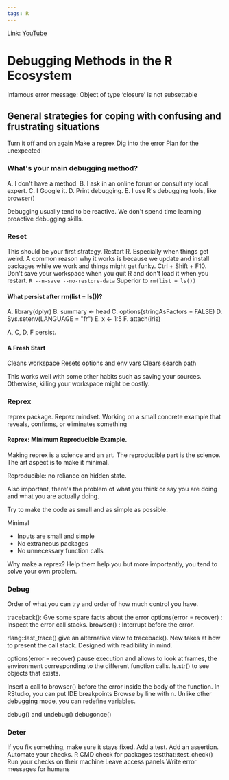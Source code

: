 ```yaml
---
tags: R
---
```

Link: [YouTube](https://www.youtube.com/watch?v=vgYS-F8opgE)

# Debugging Methods in the R Ecosystem
Infamous error message: Object of type ‘closure’ is not subsettable

## General strategies for coping with confusing and frustrating situations

Turn it off and on again
Make a reprex
Dig into the error
Plan for the unexpected

### What's your main debugging method?
A. I don't have a method.
B. I ask in an online forum or consult my local expert.
C. I Google it.
D. Print debugging.
E. I use R's debugging tools, like browser()

Debugging usually tend to be reactive. We don't spend time learning proactive debugging skills.

### Reset
This should be your first strategy.
Restart R. Especially when things get weird.
A common reason why it works is because we update and install packages while we work and things might get funky.
Ctrl + Shift + F10.
Don't save your workspace when you quit R and don't load it when you restart.
`R --n-save --no-restore-data`
Superior to `rm(list = ls())`

#### What persist after rm(list = ls())?
A. library(dplyr)
B. summary <- head
C. options(stringAsFactors = FALSE)
D. Sys.setenv(LANGUAGE  = "fr")
E. x <- 1:5
F. attach(iris)

A, C, D, F persist.

#### A Fresh Start
Cleans workspace
Resets options and env vars
Clears search path

This works well with some other habits such as saving your sources. Otherwise, killing your workspace might be costly.

### Reprex
reprex package.
Reprex mindset. Working on a small concrete example that reveals, confirms, or eliminates something

#### Reprex: Minimum Reproducible Example.
Making reprex is a science and an art.
The reproducible part is the science.
The art aspect is to make it minimal.

Reproducible: no reliance on hidden state.

Also important, there's the problem of what you think or say you are doing and what you are actually doing.

Try to make the code as small and as simple as possible.

Minimal
* Inputs are small and simple
* No extraneous packages
* No unnecessary function calls

Why make a reprex?
Help them help you but more importantly, you tend to solve your own problem.

### Debug
Order of what you can try and order of how much control you have.

traceback(): Gve some spare facts about the error
options(error = recover) : Inspect the error call stacks.
browser() : Interrupt before the error.

rlang::last_trace() give an alternative view to traceback().
New takes at how to present the call stack.
Designed with readibility in mind.

options(error = recover) pause execution and allows to look at frames, the environment corresponding to the different function calls.
ls.str() to see objects that exists.

Insert a call to browser() before the error inside the body of the function.
In RStudio, you can put IDE breakpoints
Browse by line with n.
Unlike other debugging mode, you can redefine variables.

debug() and undebug()
debugonce()

### Deter
If you fix something, make sure it stays fixed.
Add a test.
Add an assertion.
Automate your checks.
R CMD check for packages
testthat::test_check()
Run your checks on their machine
Leave access panels
Write error messages for humans